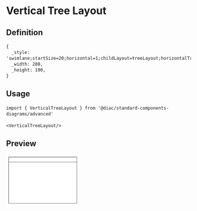 # Vertical Tree Layout

## Definition

```
{
  _style: 'swimlane;startSize=20;horizontal=1;childLayout=treeLayout;horizontalTree=0;sortEdges=1;resizable=0;containerType=tree;fontSize=12;',
  _width: 280,
  _height: 190,
}
```

## Usage

```
import { VerticalTreeLayout } from '@diac/standard-components-diagrams/advanced'

<VerticalTreeLayout/>
```

## Preview

<img src="./vertical-tree-layout.png" width="200"/>
